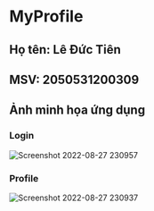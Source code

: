# MyProfile

## Họ tên: Lê Đức Tiên
## MSV: 2050531200309

## Ảnh minh họa ứng dụng

### Login
![Screenshot 2022-08-27 230957](https://user-images.githubusercontent.com/86406337/187038694-bd9c1288-6c94-4137-abfc-9fe58819508d.png)

### Profile
![Screenshot 2022-08-27 230937](https://user-images.githubusercontent.com/86406337/187038712-ec800596-43ce-484c-8818-7e31bf812590.png)

